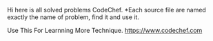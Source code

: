  
Hi here is all solved problems CodeChef.
*Each source file are named exactly the name of problem, find it and use it.

Use This For Learnning More Technique. https://www.codechef.com
